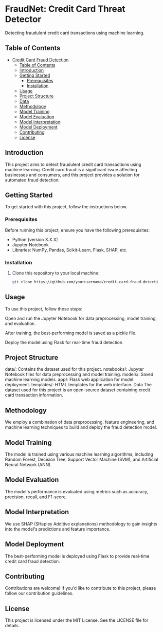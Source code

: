 # FraudNet: Credit Card Threat Detector

Detecting fraudulent credit card transactions using machine learning.

## Table of Contents

- [Credit Card Fraud Detection](#credit-card-fraud-detection)
  - [Table of Contents](#table-of-contents)
  - [Introduction](#introduction)
  - [Getting Started](#getting-started)
    - [Prerequisites](#prerequisites)
    - [Installation](#installation)
  - [Usage](#usage)
  - [Project Structure](#project-structure)
  - [Data](#data)
  - [Methodology](#methodology)
  - [Model Training](#model-training)
  - [Model Evaluation](#model-evaluation)
  - [Model Interpretation](#model-interpretation)
  - [Model Deployment](#model-deployment)
  - [Contributing](#contributing)
  - [License](#license)

## Introduction

This project aims to detect fraudulent credit card transactions using machine learning. Credit card fraud is a significant issue affecting businesses and consumers, and this project provides a solution for automated fraud detection.

## Getting Started

To get started with this project, follow the instructions below.

### Prerequisites

Before running this project, ensure you have the following prerequisites:

- Python (version X.X.X)
- Jupyter Notebook
- Libraries: NumPy, Pandas, Scikit-Learn, Flask, SHAP, etc.

### Installation

1. Clone this repository to your local machine:

   ```bash
   git clone https://github.com/yourusername/credit-card-fraud-detection.git


## Usage
To use this project, follow these steps:

Open and run the Jupyter Notebook for data preprocessing, model training, and evaluation.

After training, the best-performing model is saved as a pickle file.

Deploy the model using Flask for real-time fraud detection.

## Project Structure
data/: Contains the dataset used for this project.
notebooks/: Jupyter Notebook files for data preprocessing and model training.
models/: Saved machine learning models.
app/: Flask web application for model deployment.
templates/: HTML templates for the web interface.
Data
The dataset used for this project is an open-source dataset containing credit card transaction information.

## Methodology
We employ a combination of data preprocessing, feature engineering, and machine learning techniques to build and deploy the fraud detection model.

## Model Training
The model is trained using various machine learning algorithms, including Random Forest, Decision Tree, Support Vector Machine (SVM), and Artificial Neural Network (ANN).

## Model Evaluation
The model's performance is evaluated using metrics such as accuracy, precision, recall, and F1-score.

## Model Interpretation
We use SHAP (SHapley Additive explanations) methodology to gain insights into the model's predictions and feature importance.

## Model Deployment
The best-performing model is deployed using Flask to provide real-time credit card fraud detection.

## Contributing
Contributions are welcome! If you'd like to contribute to this project, please follow our contribution guidelines.

## License
This project is licensed under the MIT License. See the LICENSE file for details.
